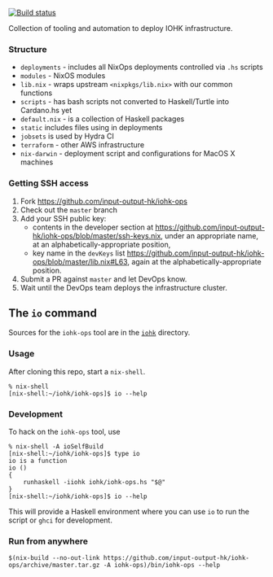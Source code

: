 [![Build status](https://badge.buildkite.com/5645abfe1411086f06a4d8cee1e3bbbbba9fb9318738f1fdb1.svg)](https://buildkite.com/input-output-hk/iohk-ops?theme=solarized)

Collection of tooling and automation to deploy IOHK infrastructure.

### Structure

- `deployments` - includes all NixOps deployments controlled via `.hs` scripts
- `modules` - NixOS modules
- `lib.nix` - wraps upstream `<nixpkgs/lib.nix>` with our common functions
- `scripts` - has bash scripts not converted to Haskell/Turtle into Cardano.hs yet
- `default.nix` - is a collection of Haskell packages
- `static` includes files using in deployments
- `jobsets` is used by Hydra CI
- `terraform` - other AWS infrastructure
- `nix-darwin` - deployment script and configurations for MacOS X machines

### Getting SSH access

1. Fork https://github.com/input-output-hk/iohk-ops
2. Check out the `master` branch
3. Add your SSH public key:
    - contents in the developer section at https://github.com/input-output-hk/iohk-ops/blob/master/ssh-keys.nix, under an appropriate name, at an alphabetically-appropriate position,
    - key name in the `devKeys` list https://github.com/input-output-hk/iohk-ops/blob/master/lib.nix#L63, again at the alphabetically-appropriate position.
4. Submit a PR against `master` and let DevOps know.
5. Wait until the DevOps team deploys the infrastructure cluster.

## The `io` command

Sources for the `iohk-ops` tool are in the [`iohk`](./iohk) directory.

### Usage

After cloning this repo, start a `nix-shell`.

    % nix-shell
    [nix-shell:~/iohk/iohk-ops]$ io --help

### Development

To hack on the `iohk-ops` tool, use

    % nix-shell -A ioSelfBuild
    [nix-shell:~/iohk/iohk-ops]$ type io
    io is a function
    io ()
    {
        runhaskell -iiohk iohk/iohk-ops.hs "$@"
    }
    [nix-shell:~/iohk/iohk-ops]$ io --help

This will provide a Haskell environment where you can use `io` to run
the script or `ghci` for development.

### Run from anywhere

    $(nix-build --no-out-link https://github.com/input-output-hk/iohk-ops/archive/master.tar.gz -A iohk-ops)/bin/iohk-ops --help
